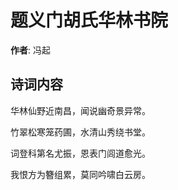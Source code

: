 # 题义门胡氏华林书院

**作者**: 冯起

## 诗词内容

华林仙野近南昌，闻说幽奇景异常。

竹翠松寒笼药圃，水清山秀绕书堂。

词登科第名尤振，恩表门闾道愈光。

我恨方为簪组累，莫同吟啸白云房。

